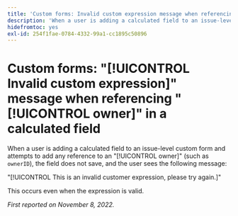 ```yaml
---
title: 'Custom forms: Invalid custom expression message when referencing owner in a calculated field'
description: 'When a user is adding a calculated field to an issue-level custom form and attempts to add any reference to an owner (such as `ownerID`), the field does not save, and the user sees the following message: This is an invalid customer expression, please try again.'
hidefromtoc: yes
exl-id: 254f1fae-0784-4332-99a1-cc1895c50896
---
```

# Custom forms: "[!UICONTROL Invalid custom expression]" message when referencing "[!UICONTROL owner]" in a calculated field

<!--
>[!NOTE]
>
>This issue was fixed on December 1, 2022.
-->

When a user is adding a calculated field to an issue-level custom form and attempts to add any reference to an "[!UICONTROL owner]" (such as `ownerID`), the field does not save, and the user sees the following message:

"[!UICONTROL This is an invalid customer expression, please try again.]"

This occurs even when the expression is valid.

_First reported on November 8, 2022._
